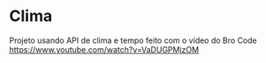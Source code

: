 # Clima
 Projeto usando API de clima e tempo feito com o vídeo do Bro Code https://www.youtube.com/watch?v=VaDUGPMjzOM
